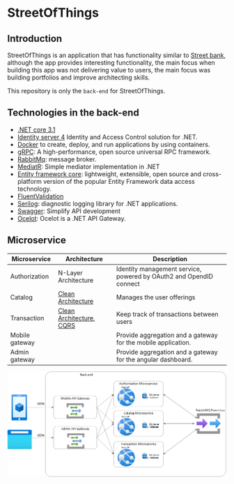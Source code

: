 # StreetOfThings

## Introduction
StreetOfThings is an application that has functionality similar to [Street bank](https://www.streetbank.com/), although the app provides interesting functionality, the main focus when building this app was not delivering value to users, the main focus was building portfolios and improve architecting skills.

This repository is only the `back-end` for StreetOfThings.

## Technologies in the back-end
* [.NET core 3.1](https://dotnet.microsoft.com/download/dotnet-core/3.1)
* [Identity server 4](https://identityserver4.readthedocs.io/en/latest/)  Identity and Access Control solution for .NET.
* [Docker](https://www.docker.com/) to create, deploy, and run applications by using containers.
* [gRPC](https://grpc.io/): A high-performance, open source universal RPC framework.
* [RabbitMq](https://www.rabbitmq.com/): message broker.
* [MediatR](https://github.com/jbogard/MediatR): Simple mediator implementation in .NET
* [Entity framework core](https://docs.microsoft.com/en-us/ef/core/): lightweight, extensible, open source and cross-platform version of the popular Entity Framework data access technology. 
* [FluentValidation](https://github.com/FluentValidation/FluentValidation)
* [Serilog](https://github.com/serilog/serilog): diagnostic logging library for .NET applications.
* [Swagger](https://swagger.io/): Simplify API development
* [Ocelot](https://github.com/ThreeMammals/Ocelot): Ocelot is a .NET API Gateway.


## Microservice
Microservice| Architecture | Description
---|---|---
Authorization | N-Layer Architecture | Identity management service, powered by OAuth2 and OpendID connect 
Catalog | [Clean Architecture](https://blog.cleancoder.com/uncle-bob/2012/08/13/the-clean-architecture.html) | Manages the user offerings 
Transaction | [Clean Architecture](https://blog.cleancoder.com/uncle-bob/2012/08/13/the-clean-architecture.html), [CQRS](https://martinfowler.com/bliki/CQRS.html#:~:text=CQRS%20stands%20for%20Command%20Query,you%20use%20to%20read%20information) | Keep track of transactions between users
Mobile gateway| |Provide aggregation and a gateway for the mobile application. 
Admin gateway | | Provide aggregation and a gateway for the angular dashboard. 

![services image ](StreetOfThingsOverview.png)

